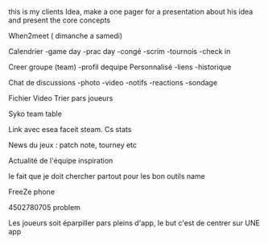 this is my clients Idea, make a one pager for a presentation about his idea and present the core concepts

When2meet ( dimanche a samedi)

Calendrier
-game day
-prac day
-congé
-scrim
-tournois
-check in

Creer groupe (team)
-profil dequipe Personnalisé
-liens
-historique

Chat de discussions
-photo
-video
-notifs
-reactions
-sondage

Fichier
Video
Trier pars joueurs

Syko team table

Link avec esea faceit steam. Cs stats

News du jeux : patch note, tourney etc

Actualité de l'équipe
inspiration

le fait que je doit chercher partout pour les bon outils
name

FreeZe
phone

4502780705
problem

Les joueurs soit éparpiller pars pleins d'app, le but c'est de centrer sur UNE app